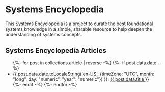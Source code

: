 # Systems Encyclopedia

This Systems Encyclopedia is a project to curate the best foundational systems knowledge in a simple, sharable resource to help deepen the understanding of systems concepts.

## Systems Encyclopedia Articles

<ul>
{%- for post in collections.article | reverse -%}
  {%- if post.data.date -%}
  <li>
    {{ post.data.date.toLocaleString('en-US', {timeZone: "UTC", month: "long", day: "numeric", "year": "numeric"}) }}:
    <a href="{{post.url}}">{{ post.data.title }}</a>
  </li>
  {%- endif -%}
{%- endfor -%}
</ul>


